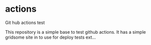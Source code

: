 # actions

Git hub actions test

This repository is a simple base to test github actions. It has a simple gridsome site in to use for deploy tests ext...
